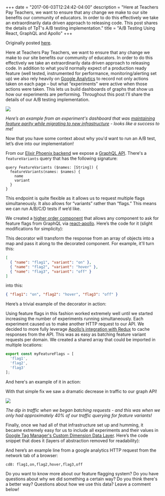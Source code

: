 +++
date = "2017-06-03T12:24:42-04:00"
description = "Here at Teachers Pay Teachers, we want to ensure that any change we make to our site benefits our community of educators. In order to do this effectively we take an extraordinarily data driven approach to releasing code. This post shares the details of TpT's A/B testing implementation."
title = "A/B Testing Using React, GraphQL and Apollo"
+++

Originally posted [here](http://engineering.teacherspayteachers.com/2017/05/31/a-b-testing-using-react-graphql-and-apollo.html).

Here at Teachers Pay Teachers, we want to ensure that any change we make to our site benefits our community of educators. In order to do this effectively we take an extraordinarily data driven approach to releasing code. In addition to what you’d normally expect of a production ready feature (well tested, instrumented for performance, monitoring/alerting set up) we also rely heavily on [Google Analytics](https://www.google.com/analytics/analytics) to record not only actions taken on each page – but what “experiments” were active when those actions were taken. This lets us build dashboards of graphs that show us how our experiments are performing. Throughout this post I’ll share the details of our A/B testing implementation. 


<img src="/images/abtest/dashboard.jpg"/>

*Here’s an example from an experiment's dashboard that was [maintaining feature parity while migrating to new infrastructure](http://engineering.teacherspayteachers.com/2017/05/28/challenges-faced-while-scaling-our-visually-refreshed-product-page.html) - looks like a success to me!*
 
Now that you have some context about why you'd want to run an A/B test, let’s dive into our implementation! 
 
From our [Elixir Phoenix backend](http://www.phoenixframework.org/) we expose a [GraphQL API](http://graphql.org/). There's a `featureVariants` query that has the following signature:
 
```
query FeatureVariants ($names: [String]) {
  featureVariants(names: $names) {
    name
    variant
  }
}
```

This endpoint is quite flexible as it allows us to request multiple flags simultaneously. It also allows for “variants” rather than “flags.” This means we can run A/B/C/D tests if we’d like.
 
We created a [higher order component](https://facebook.github.io/react/docs/higher-order-components.html) that allows any component to ask for feature flags from GraphQL via [react-apollo](http://dev.apollodata.com/react/). Here’s the code for it (slight modifications for simplicity):

<script src="https://gist.github.com/ryansydnor/a26083840178657848134ead78a56408.js"></script>
 
This decorator will transform the response from an array of objects into a map and pass it along to the decorated component. For example, it'll turn this:

```json
[
  { "name": "flag1", "variant": "on" },
  { "name": "flag2", "variant": "hover" },
  { "name": "flag3", "variant": "off" }
]
``` 

into this: 

```json
{ "flag1": "on", "flag2": "hover", "flag3": "off" }
```
 
Here’s a trivial example of the decorator in action:
 
<script src="https://gist.github.com/ryansydnor/a2364a97e9c1eb938944033cce9187dd.js"></script>
 
Using feature flags in this fashion worked extremely well until we started increasing the number of experiments running simultaneously. Each experiment caused us to make another HTTP request to our API. We decided to more fully leverage [Apollo’s integration with Redux](http://dev.apollodata.com/react/redux.html) to cache responses from the API. This was as easy as batching feature variant requests per domain. We created a shared array that could be imported in multiple locations:

```js
export const myFeatureFlags = [
  'flag1',
  'flag2',
  'flag3'
];
```

And here's an example of it in action:

<script src="https://gist.github.com/ryansydnor/8222e3866ce2b1d6bf9e24e83fb6e796.js"></script>
 
With that simple fix we saw a dramatic decrease in traffic to our graph API!
 
<img src="/images/abtest/requestdrop.jpg"/>

*The dip in traffic when we began batching requests - and this was when we only had approximately 40% of our traffic querying for feature variants!*
 
 
Finally, once we had all of that infrastructure set up and humming, it became extremely easy for us to include all experiments and their values in [Google Tag Manager's Custom Dimension Data Layer](https://support.google.com/analytics/answer/6164990?hl=en). Here’s the code snippet that does it (layers of abstraction removed for readability):
 
<script src="https://gist.github.com/ryansydnor/9bffbd73d50ab627485b88b24a25653e.js"></script>
 
And here’s an example line from a google analytics HTTP request from the network tab of a browser:
 
```
cd8: flag1,on,flag2,hover,flag3,off
```

Do you want to know more about our feature flagging system? Do you have questions about why we did something a certain way? Do you think there's a better way? Questions about how we use this data? Leave a comment below!


